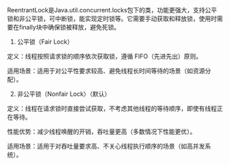 ReentrantLock是Java.util.concurrent.locks包下的类，功能更强大，支持公平锁和非公平锁，可中断锁，能实现定时锁等。它需要手动获取和释放锁，使用时需要在finally块中确保锁被释放，避免死锁。

1. 公平锁（Fair Lock）

定义：线程按照请求锁的顺序依次获取锁，遵循 FIFO（先进先出）原则。

适用场景：适用于对公平性要求较高、避免线程长时间等待的场景（如资源分配）。

2. 非公平锁（Nonfair Lock）（默认）

定义：线程在请求锁时直接尝试获取，不考虑其他线程的等待顺序，即使有线程正在等待。

性能优势：减少线程唤醒的开销，吞吐量更高（多数情况下性能更优）。

适用场景：适用于对吞吐量要求高、不关心线程执行顺序的场景（如高并发系统）。

